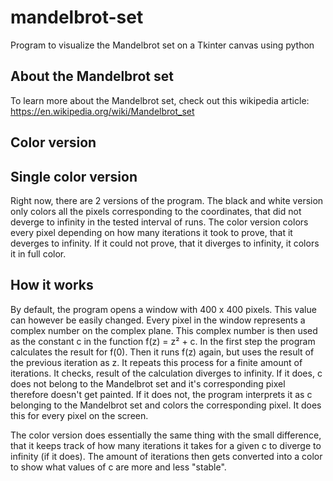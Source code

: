 # mandelbrot-set
Program to visualize the Mandelbrot set on a Tkinter canvas using python

## About the Mandelbrot set
To learn more about the Mandelbrot set, check out this wikipedia article: https://en.wikipedia.org/wiki/Mandelbrot_set

## Color version


## Single color version

Right now, there are 2 versions of the program. The black and white version only colors all the pixels corresponding to the coordinates, that did not deverge to infinity in the tested interval of runs. The color version colors every pixel depending on how many iterations it took to prove, that it deverges to infinity. If it could not prove, that it diverges to infinity, it colors it in full color.

## How it works
By default, the program opens a window with 400 x 400 pixels. This value can however be easily changed.
Every pixel in the window represents a complex number on the complex plane. This complex number is then used as the constant c in the function f(z) = z² + c. In the first step the program calculates the result for f(0). Then it runs f(z) again, but uses the result of the previous iteration as z. It repeats this process for a finite amount of iterations.
It checks, result of the calculation diverges to infinity. If it does, c does not belong to the Mandelbrot set and it's corresponding pixel therefore doesn't get painted. If it does not, the program interprets it as c belonging to the Mandelbrot set and colors the corresponding pixel.
It does this for every pixel on the screen.

The color version does essentially the same thing with the small difference, that it keeps track of how many iterations it takes for a given c to diverge to infinity (if it does). The amount of iterations then gets converted into a color to show what values of c are more and less "stable".
 